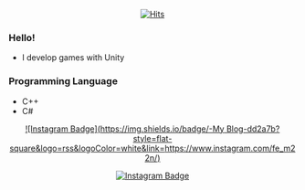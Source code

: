 <div align=center>	
  
  [![Hits](https://hits.seeyoufarm.com/api/count/incr/badge.svg?url=https%3A%2F%2Fgithub.com%2Fccm1441&count_bg=%2366CF16&title_bg=%23474747&icon=unity.svg&icon_color=%23FFFFFF&title=Thank+you+for+visiting&edge_flat=false)](https://hits.seeyoufarm.com)	
  
</div>

### Hello!
- I develop games with Unity

### Programming Language
- C++
- C#

    
<div align=center>
  
   [![Instagram Badge](https://img.shields.io/badge/-My Blog-dd2a7b?style=flat-square&logo=rss&logoColor=white&link=https://www.instagram.com/fe_m22n/)](https://www.instagram.com/fe_m22n/) 
  
  [![Instagram Badge](https://img.shields.io/badge/-Instagram-dd2a7b?style=flat-square&logo=instagram&logoColor=white&link=https://www.instagram.com/fe_m22n/)](https://www.instagram.com/fe_m22n/) 

</div>
  

  
